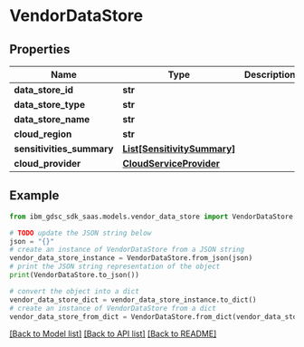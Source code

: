 # VendorDataStore


## Properties

Name | Type | Description | Notes
------------ | ------------- | ------------- | -------------
**data_store_id** | **str** |  | 
**data_store_type** | **str** |  | 
**data_store_name** | **str** |  | 
**cloud_region** | **str** |  | 
**sensitivities_summary** | [**List[SensitivitySummary]**](SensitivitySummary.md) |  | 
**cloud_provider** | [**CloudServiceProvider**](CloudServiceProvider.md) |  | 

## Example

```python
from ibm_gdsc_sdk_saas.models.vendor_data_store import VendorDataStore

# TODO update the JSON string below
json = "{}"
# create an instance of VendorDataStore from a JSON string
vendor_data_store_instance = VendorDataStore.from_json(json)
# print the JSON string representation of the object
print(VendorDataStore.to_json())

# convert the object into a dict
vendor_data_store_dict = vendor_data_store_instance.to_dict()
# create an instance of VendorDataStore from a dict
vendor_data_store_from_dict = VendorDataStore.from_dict(vendor_data_store_dict)
```
[[Back to Model list]](../README.md#documentation-for-models) [[Back to API list]](../README.md#documentation-for-api-endpoints) [[Back to README]](../README.md)


